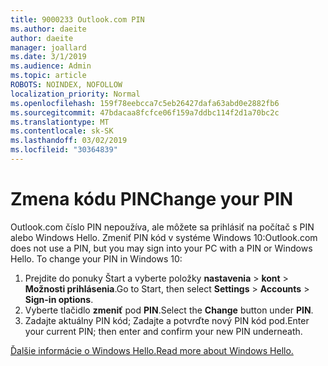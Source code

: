 ```yaml
---
title: 9000233 Outlook.com PIN
ms.author: daeite
author: daeite
manager: joallard
ms.date: 3/1/2019
ms.audience: Admin
ms.topic: article
ROBOTS: NOINDEX, NOFOLLOW
localization_priority: Normal
ms.openlocfilehash: 159f78eebcca7c5eb26427dafa63abd0e2882fb6
ms.sourcegitcommit: 47bdacaa8fcfce06f159a7ddbc114f2d1a70bc2c
ms.translationtype: MT
ms.contentlocale: sk-SK
ms.lasthandoff: 03/02/2019
ms.locfileid: "30364839"
---
```

# <a name="change-your-pin"></a><span data-ttu-id="6255c-102">Zmena kódu PIN</span><span class="sxs-lookup"><span data-stu-id="6255c-102">Change your PIN</span></span>

<span data-ttu-id="6255c-p101">Outlook.com číslo PIN nepoužíva, ale môžete sa prihlásiť na počítač s PIN alebo Windows Hello. Zmeniť PIN kód v systéme Windows 10:</span><span class="sxs-lookup"><span data-stu-id="6255c-p101">Outlook.com does not use a PIN, but you may sign into your PC with a PIN or Windows Hello. To change your PIN in Windows 10:</span></span>

1. <span data-ttu-id="6255c-105">Prejdite do ponuky Štart a vyberte položky **nastavenia** > **kont** > **Možnosti prihlásenia**.</span><span class="sxs-lookup"><span data-stu-id="6255c-105">Go to Start, then select **Settings** > **Accounts** > **Sign-in options**.</span></span>
2. <span data-ttu-id="6255c-106">Vyberte tlačidlo **zmeniť** pod **PIN**.</span><span class="sxs-lookup"><span data-stu-id="6255c-106">Select the **Change** button under **PIN**.</span></span>
3. <span data-ttu-id="6255c-107">Zadajte aktuálny PIN kód; Zadajte a potvrďte nový PIN kód pod.</span><span class="sxs-lookup"><span data-stu-id="6255c-107">Enter your current PIN; then enter and confirm your new PIN underneath.</span></span>

[<span data-ttu-id="6255c-108">Ďalšie informácie o Windows Hello.</span><span class="sxs-lookup"><span data-stu-id="6255c-108">Read more about Windows Hello.</span></span>](https://support.microsoft.com/help/17215/)